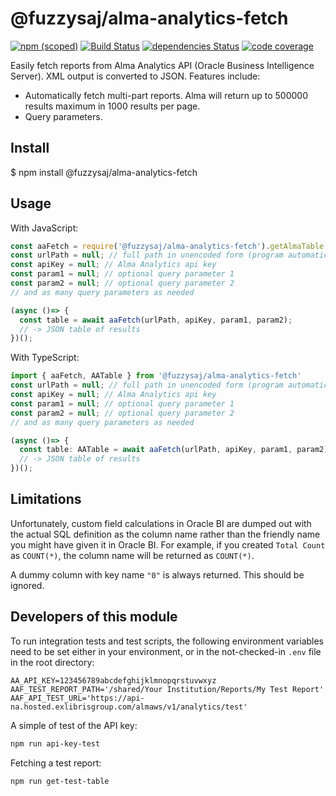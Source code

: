 # @fuzzysaj/alma-analytics-fetch

[![npm (scoped)](https://img.shields.io/npm/v/@fuzzysaj/alma-analytics-fetch.svg)](https://www.npmjs.com/package/@fuzzysaj/alma-analytics-fetch) [![Build Status](https://travis-ci.org/fuzzysaj/alma-analytics-fetch.svg?branch=master)](https://travis-ci.org/fuzzysaj/alma-analytics-fetch) [![dependencies Status](https://david-dm.org/fuzzysaj/alma-analytics-fetch/status.svg)](https://david-dm.org/fuzzysaj/alma-analytics-fetch) [![code coverage]( https://img.shields.io/codecov/c/github/fuzzysaj/alma-analytics-fetch.svg)](https://codecov.io/gh/fuzzysaj/alma-analytics-fetch)

Easily fetch reports from Alma Analytics API (Oracle Business Intelligence Server).  XML output is converted to JSON.  Features include:
* Automatically fetch multi-part reports.  Alma will return up to 500000 results maximum in 1000 results per page.
* Query parameters.

## Install

$ npm install @fuzzysaj/alma-analytics-fetch

## Usage

With JavaScript:

```js
const aaFetch = require('@fuzzysaj/alma-analytics-fetch').getAlmaTable;
const urlPath = null; // full path in unencoded form (program automatically does URL encoding).
const apiKey = null; // Alma Analytics api key
const param1 = null; // optional query parameter 1
const param2 = null; // optional query parameter 2
// and as many query parameters as needed

(async ()=> {
  const table = await aaFetch(urlPath, apiKey, param1, param2);
  // -> JSON table of results
})();
```

With TypeScript:

```ts
import { aaFetch, AATable } from '@fuzzysaj/alma-analytics-fetch'
const urlPath = null; // full path in unencoded form (program automatically does URL encoding).
const apiKey = null; // Alma Analytics api key
const param1 = null; // optional query parameter 1
const param2 = null; // optional query parameter 2
// and as many query parameters as needed

(async ()=> {
  const table: AATable = await aaFetch(urlPath, apiKey, param1, param2);
  // -> JSON table of results
})();
```

## Limitations

Unfortunately, custom field calculations in Oracle BI are dumped out with the actual SQL definition
as the column name rather than the friendly name you might have given it in Oracle BI.  For
example, if you created `Total Count` as `COUNT(*)`, the column name will be returned as `COUNT(*)`.

A dummy column with key name `"0"` is always returned.  This should be ignored.

## Developers of this module

To run integration tests and test scripts, the following environment variables
need to be set either in your environment, or in the not-checked-in `.env` file
in the root directory:

```
AA_API_KEY=123456789abcdefghijklmnopqrstuvwxyz
AAF_TEST_REPORT_PATH='/shared/Your Institution/Reports/My Test Report'
AAF_API_TEST_URL='https://api-na.hosted.exlibrisgroup.com/almaws/v1/analytics/test'
```

A simple of test of the API key:
```bash
npm run api-key-test
```

Fetching a test report:
```bash
npm run get-test-table
```
